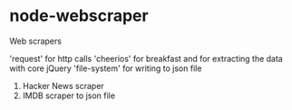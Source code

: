 # node-webscraper
Web scrapers

'request' for http calls
'cheerios' for breakfast and for extracting the data with core jQuery 
'file-system' for writing to json file

1. Hacker News scraper 
2. IMDB scraper to json file
